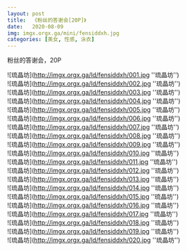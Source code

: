 ```yaml
---
layout: post
title:  《粉丝的答谢会[20P]》
date:   2020-08-09
img: imgx.orgx.ga/mini/fensiddxh.jpg
categories: [美女, 性感, 泳衣]
---
```


粉丝的答谢会，20P

![琉晶坊](http://imgx.orgx.ga/ld/fensiddxh/001.jpg ''琉晶坊'') <br>
![琉晶坊](http://imgx.orgx.ga/ld/fensiddxh/002.jpg ''琉晶坊'') <br>
![琉晶坊](http://imgx.orgx.ga/ld/fensiddxh/003.jpg ''琉晶坊'') <br>
![琉晶坊](http://imgx.orgx.ga/ld/fensiddxh/004.jpg ''琉晶坊'') <br>
![琉晶坊](http://imgx.orgx.ga/ld/fensiddxh/005.jpg ''琉晶坊'') <br>
![琉晶坊](http://imgx.orgx.ga/ld/fensiddxh/006.jpg ''琉晶坊'') <br>
![琉晶坊](http://imgx.orgx.ga/ld/fensiddxh/007.jpg ''琉晶坊'') <br>
![琉晶坊](http://imgx.orgx.ga/ld/fensiddxh/008.jpg ''琉晶坊'') <br>
![琉晶坊](http://imgx.orgx.ga/ld/fensiddxh/009.jpg ''琉晶坊'') <br>
![琉晶坊](http://imgx.orgx.ga/ld/fensiddxh/010.jpg ''琉晶坊'') <br>
![琉晶坊](http://imgx.orgx.ga/ld/fensiddxh/011.jpg ''琉晶坊'') <br>
![琉晶坊](http://imgx.orgx.ga/ld/fensiddxh/012.jpg ''琉晶坊'') <br>
![琉晶坊](http://imgx.orgx.ga/ld/fensiddxh/013.jpg ''琉晶坊'') <br>
![琉晶坊](http://imgx.orgx.ga/ld/fensiddxh/014.jpg ''琉晶坊'') <br>
![琉晶坊](http://imgx.orgx.ga/ld/fensiddxh/015.jpg ''琉晶坊'') <br>
![琉晶坊](http://imgx.orgx.ga/ld/fensiddxh/016.jpg ''琉晶坊'') <br>
![琉晶坊](http://imgx.orgx.ga/ld/fensiddxh/017.jpg ''琉晶坊'') <br>
![琉晶坊](http://imgx.orgx.ga/ld/fensiddxh/018.jpg ''琉晶坊'') <br>
![琉晶坊](http://imgx.orgx.ga/ld/fensiddxh/019.jpg ''琉晶坊'') <br>
![琉晶坊](http://imgx.orgx.ga/ld/fensiddxh/020.jpg ''琉晶坊'') <br>
